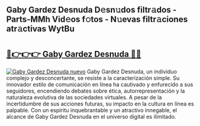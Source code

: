 ## Gaby Gardez Desnuda D𝚎sn𝚞dos filtr𝚊dos - Parts-MMh Vid𝚎os f𝚘tos - N𝚞evas filtr𝚊ciones atr𝚊ctivas WytBu

# <h2><a href="http://mb1s4n.tromn.icu/?c=Gaby+Gardez+Desnuda">🔗👉👉👉 Gaby Gardez Desnuda 🔗🔗</a></h2>

[![Gaby Gardez Desnuda nuevo](https://i.imgur.com/pEAQMta.gif)](http://mb1s4n.tromn.icu/?c=Gaby+Gardez+Desnuda)
Gaby Gardez Desnuda, un individuo complejo y desconcertante, se resiste a la caracterización simple. Su innovador estilo de comunicación en línea ha cautivado y enfurecido a sus seguidores, encendiendo debates sobre ética, autorrepresentación y la naturaleza evolutiva de las sociedades virtuales. A pesar de la incertidumbre de sus acciones futuras, su impacto en la cultura en línea es palpable. Con un espíritu inquebrantable y un atractivo innegable, el alcance de Gaby Gardez Desnuda en el universo digital es ilimitado.
